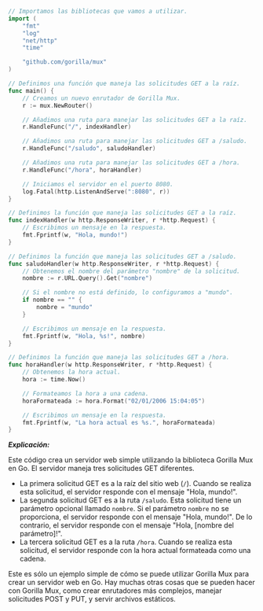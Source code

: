 ```go
// Importamos las bibliotecas que vamos a utilizar.
import (
	"fmt"
	"log"
	"net/http"
	"time"

	"github.com/gorilla/mux"
)

// Definimos una función que maneja las solicitudes GET a la raíz.
func main() {
	// Creamos un nuevo enrutador de Gorilla Mux.
	r := mux.NewRouter()

	// Añadimos una ruta para manejar las solicitudes GET a la raíz.
	r.HandleFunc("/", indexHandler)

	// Añadimos una ruta para manejar las solicitudes GET a /saludo.
	r.HandleFunc("/saludo", saludoHandler)

	// Añadimos una ruta para manejar las solicitudes GET a /hora.
	r.HandleFunc("/hora", horaHandler)

	// Iniciamos el servidor en el puerto 8080.
	log.Fatal(http.ListenAndServe(":8080", r))
}

// Definimos la función que maneja las solicitudes GET a la raíz.
func indexHandler(w http.ResponseWriter, r *http.Request) {
	// Escribimos un mensaje en la respuesta.
	fmt.Fprintf(w, "Hola, mundo!")
}

// Definimos la función que maneja las solicitudes GET a /saludo.
func saludoHandler(w http.ResponseWriter, r *http.Request) {
	// Obtenemos el nombre del parámetro "nombre" de la solicitud.
	nombre := r.URL.Query().Get("nombre")

	// Si el nombre no está definido, lo configuramos a "mundo".
	if nombre == "" {
		nombre = "mundo"
	}

	// Escribimos un mensaje en la respuesta.
	fmt.Fprintf(w, "Hola, %s!", nombre)
}

// Definimos la función que maneja las solicitudes GET a /hora.
func horaHandler(w http.ResponseWriter, r *http.Request) {
	// Obtenemos la hora actual.
	hora := time.Now()

	// Formateamos la hora a una cadena.
	horaFormateada := hora.Format("02/01/2006 15:04:05")

	// Escribimos un mensaje en la respuesta.
	fmt.Fprintf(w, "La hora actual es %s.", horaFormateada)
}
```


***Explicación:***

Este código crea un servidor web simple utilizando la biblioteca Gorilla Mux en Go. El servidor maneja tres solicitudes GET diferentes.

* La primera solicitud GET es a la raíz del sitio web (`/`). Cuando se realiza esta solicitud, el servidor responde con el mensaje "Hola, mundo!".
* La segunda solicitud GET es a la ruta `/saludo`. Esta solicitud tiene un parámetro opcional llamado `nombre`. Si el parámetro `nombre` no se proporciona, el servidor responde con el mensaje "Hola, mundo!". De lo contrario, el servidor responde con el mensaje "Hola, [nombre del parámetro]!".
* La tercera solicitud GET es a la ruta `/hora`. Cuando se realiza esta solicitud, el servidor responde con la hora actual formateada como una cadena.

Este es sólo un ejemplo simple de cómo se puede utilizar Gorilla Mux para crear un servidor web en Go. Hay muchas otras cosas que se pueden hacer con Gorilla Mux, como crear enrutadores más complejos, manejar solicitudes POST y PUT, y servir archivos estáticos.
